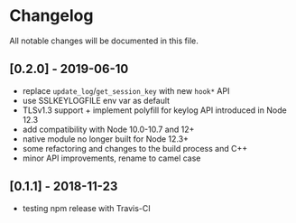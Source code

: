 # Changelog
All notable changes will be documented in this file.

## [0.2.0] - 2019-06-10

- replace `update_log`/`get_session_key` with new `hook*` API
- use SSLKEYLOGFILE env var as default
- TLSv1.3 support + implement polyfill for keylog API introduced in Node 12.3
- add compatibility with Node 10.0-10.7 and 12+
- native module no longer built for Node 12.3+
- some refactoring and changes to the build process and C++
- minor API improvements, rename to camel case

## [0.1.1] - 2018-11-23

- testing npm release with Travis-CI
